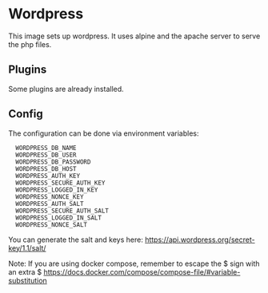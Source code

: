 # Wordpress

This image sets up wordpress. It uses alpine and the apache server to serve the php files.


## Plugins

Some plugins are already installed.

## Config

The configuration can be done via environment variables:

      WORDPRESS_DB_NAME
      WORDPRESS_DB_USER
      WORDPRESS_DB_PASSWORD
      WORDPRESS_DB_HOST
      WORDPRESS_AUTH_KEY
      WORDPRESS_SECURE_AUTH_KEY
      WORDPRESS_LOGGED_IN_KEY
      WORDPRESS_NONCE_KEY
      WORDPRESS_AUTH_SALT
      WORDPRESS_SECURE_AUTH_SALT
      WORDPRESS_LOGGED_IN_SALT
      WORDPRESS_NONCE_SALT

You can generate the salt and keys here:
https://api.wordpress.org/secret-key/1.1/salt/

Note:
If you are using docker compose, remember to escape the $ sign with an extra $ https://docs.docker.com/compose/compose-file/#variable-substitution

